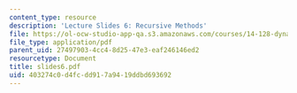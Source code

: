 ```yaml
---
content_type: resource
description: 'Lecture Slides 6: Recursive Methods'
file: https://ol-ocw-studio-app-qa.s3.amazonaws.com/courses/14-128-dynamic-optimization-economic-applications-recursive-methods-spring-2003/403274c0d4fcdd917a9419ddbd693692_slides6.pdf
file_type: application/pdf
parent_uid: 27497903-4cc4-8d25-47e3-eaf246146ed2
resourcetype: Document
title: slides6.pdf
uid: 403274c0-d4fc-dd91-7a94-19ddbd693692
---
```

